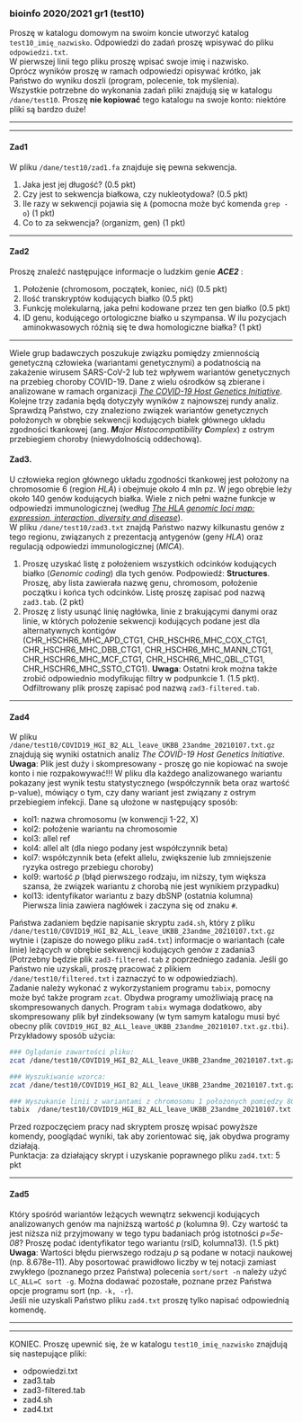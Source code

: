 ### bioinfo 2020/2021 gr1 (test10)  

Proszę w katalogu domowym na swoim koncie utworzyć katalog `test10_imię_nazwisko`. 
Odpowiedzi do zadań proszę wpisywać do pliku `odpowiedzi.txt`.  
W pierwszej linii tego pliku proszę wpisać swoje imię i nazwisko.   
Oprócz wyników proszę w ramach odpowiedzi opisywać krótko, jak Państwo do wyniku doszli (program, polecenie, tok myślenia).  
 Wszystkie potrzebne do wykonania zadań pliki znajdują się w katalogu `/dane/test10`.
Proszę **nie kopiować** tego katalogu na swoje konto: niektóre pliki są bardzo duże! 
***
***

#### Zad1
W pliku `/dane/test10/zad1.fa` znajduje się pewna sekwencja. 
1. Jaka jest jej długość? (0.5 pkt)
2. Czy jest to sekwencja białkowa, czy nukleotydowa? (0.5 pkt)
3. Ile razy w sekwencji pojawia się `A` (pomocna może być komenda `grep -o`)  (1 pkt)
4. Co to za sekwencja? (organizm, gen) (1 pkt)
***
   
#### Zad2
Proszę znaleźć następujące informacje o ludzkim genie ***ACE2*** :
1. Położenie (chromosom, początek, koniec, nić) (0.5 pkt)  
2. Ilość transkryptów kodujących białko (0.5 pkt) 
3. Funkcję molekularną, jaka pełni kodowane przez ten gen białko (0.5 pkt) 
4. ID genu, kodującego ortologiczne białko u szympansa. 
   W ilu pozycjach aminokwasowych różnią się te dwa homologiczne białka? (1 pkt)  
 
***
   
Wiele grup badawczych poszukuje związku pomiędzy zmiennością genetyczną człowieka (wariantami genetycznymi) a podatnością na zakażenie 
wirusem SARS-CoV-2 lub też wpływem wariantów genetycznych na przebieg choroby COVID-19. 
Dane z wielu ośrodków są zbierane i analizowane w ramach organizacji [*The COVID-19 Host Genetics Initiative*](https://www.covid19hg.org/).
Kolejne trzy zadania będą dotyczyły wyników z najnowszej rundy analiz. Sprawdzą Państwo,
czy znaleziono związek wariantów genetycznych położonych w obrębie sekwencji kodujących białek 
głównego układu zgodności tkankowej (ang. ***M**ajor* ***H**istocompatibility* ***C**omplex*) z ostrym przebiegiem choroby (niewydolnością oddechową).

#### Zad3.
U człowieka region głównego układu zgodności tkankowej jest położony na chromosomie 6 (region *HLA*) i obejmuje około 4 mln pz. 
W jego obrębie leży około 140 genów kodujących białka. 
Wiele z nich pełni ważne funkcje w odpowiedzi immunologicznej 
(według [*The HLA genomic loci map: expression, interaction, diversity and disease*](https://www.nature.com/articles/jhg20085/)).  
W pliku `/dane/test10/zad3.txt` znajdą Państwo nazwy kilkunastu genów z tego regionu, związanych z prezentacją antygenów (geny *HLA*) oraz regulacją odpowiedzi immunologicznej (*MICA*). 

 1. Proszę uzyskać listę z położeniem wszystkich odcinków kodujących białko (*Genomic coding*) dla tych genów. Podpowiedź: **Structures**.
Proszę, aby lista zawierała nazwę genu, chromosom, położenie początku i końca tych odcinków. Listę proszę zapisać pod nazwą `zad3.tab`. (2 pkt)
 2. Proszę z listy usunąć linię nagłówka, linie z brakującymi danymi oraz linie, 
   w których położenie sekwencji kodujących podane jest dla alternatywnych kontigów  
   (CHR_HSCHR6_MHC_APD_CTG1, CHR_HSCHR6_MHC_COX_CTG1, CHR_HSCHR6_MHC_DBB_CTG1, CHR_HSCHR6_MHC_MANN_CTG1, 
   CHR_HSCHR6_MHC_MCF_CTG1, CHR_HSCHR6_MHC_QBL_CTG1, CHR_HSCHR6_MHC_SSTO_CTG1). 
    **Uwaga**: Ostatni krok można także zrobić odpowiednio modyfikując filtry w podpunkcie 1.  (1.5 pkt).
   Odfiltrowany plik proszę zapisać pod nazwą `zad3-filtered.tab`.
***  
   

#### Zad4
W pliku `/dane/test10/COVID19_HGI_B2_ALL_leave_UKBB_23andme_20210107.txt.gz` 
znajdują się wyniki ostatnich analiz *The COVID-19 Host Genetics Initiative*.   
**Uwaga**: Plik jest duży i skompresowany - proszę go nie kopiować na swoje konto i nie rozpakowywać!!!
W pliku dla każdego analizowanego wariantu pokazany jest wynik testu statystycznego
(współczynnik beta oraz wartość p-value), mówiący o tym, czy dany wariant jest związany z ostrym przebiegiem infekcji.
Dane są ułożone w następujący sposób:   
* kol1: nazwa chromosomu (w konwencji 1-22, X)  
* kol2: położenie wariantu na chromosomie   
* kol3: allel ref  
* kol4: allel alt (dla niego podany jest współczynnik beta)  
* kol7: współczynnik beta (efekt allelu, zwiększenie lub zmniejszenie ryzyka ostrego przebiegu choroby)  
* kol9: wartość *p* (błąd pierwszego rodzaju, im niższy, tym większa szansa, że związek wariantu z chorobą nie jest wynikiem przypadku)  
* kol13: identyfikator wariantu z bazy dbSNP (ostatnia kolumna)   
Pierwsza linia zawiera nagłówek i zaczyna się od znaku `#`.   
     

Państwa zadaniem będzie napisanie skryptu `zad4.sh`, który z pliku `/dane/test10/COVID19_HGI_B2_ALL_leave_UKBB_23andme_20210107.txt.gz` wytnie 
i (zapisze do nowego pliku `zad4.txt`) informacje o wariantach (całe linie)
leżących w obrębie sekwencji kodujących genów z zadania3 (Potrzebny będzie plik `zad3-filtered.tab` z poprzedniego zadania. 
Jeśli go Państwo nie uzyskali, proszę pracować z plikiem `/dane/test10/filtered.txt` i zaznaczyć to w odpowiedziach).     
Zadanie należy wykonać z wykorzystaniem programu `tabix`, pomocny może być także program `zcat`. 
Obydwa programy umożliwiają pracę na skompresowanych danych.
Program `tabix` wymaga dodatkowo, aby skompresowany plik był zindeksowany (w tym samym katalogu musi być obecny plik `COVID19_HGI_B2_ALL_leave_UKBB_23andme_20210107.txt.gz.tbi`).   
Przykładowy sposób użycia:
```bash
### Oglądanie zawartości pliku:
zcat /dane/test10/COVID19_HGI_B2_ALL_leave_UKBB_23andme_20210107.txt.gz | less

### Wyszukiwanie wzorca:
zcat /dane/test10/COVID19_HGI_B2_ALL_leave_UKBB_23andme_20210107.txt.gz | grep 'wzorzec'

### Wyszukanie linii z wariantami z chromosomu 1 położonych pomiędzy 8000000 i 8020000 nukleotydem (włącznie):
tabix  /dane/test10/COVID19_HGI_B2_ALL_leave_UKBB_23andme_20210107.txt.gz 1:8000000-8020000

```
Przed rozpoczęciem pracy nad skryptem proszę wpisać powyższe komendy, pooglądać wyniki, tak aby zorientować się, jak obydwa programy działają.  
Punktacja: za działający skrypt i uzyskanie poprawnego pliku `zad4.txt`: 5 pkt   
***
   

#### Zad5
Który spośród wariantów leżących wewnątrz sekwencji kodujących analizowanych
genów ma najniższą wartość *p* (kolumna 9). 
Czy wartość ta jest niższa niż przyjmowany w tego typu badaniach próg istotności *p=5e-08*? 
Proszę podać identyfikator tego wariantu (rsID, kolumna13). (1.5 pkt)
**Uwaga**: Wartości błędu pierwszego rodzaju *p* są podane w notacji naukowej (np. 8.678e-11). 
Aby posortować prawidłowo liczby w tej notacji zamiast zwykłego (poznanego przez Państwa) polecenia `sort/sort -n` należy użyć
`LC_ALL=C sort -g`. Można dodawać pozostałe, poznane przez Państwa opcje programu sort (np. `-k, -r`).   
Jeśli nie uzyskali Państwo pliku `zad4.txt` proszę tylko napisać odpowiednią komendę.  
   
***
***
KONIEC. Proszę upewnić się, że w katalogu `test10_imię_nazwisko` znajdują się nastepujące pliki: 
* odpowiedzi.txt
* zad3.tab
* zad3-filtered.tab
* zad4.sh
* zad4.txt
